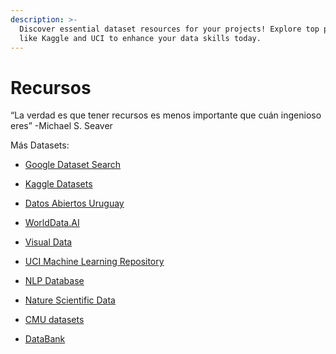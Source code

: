 ```yaml
---
description: >-
  Discover essential dataset resources for your projects! Explore top platforms
  like Kaggle and UCI to enhance your data skills today.
---
```

# Recursos

“La verdad es que tener recursos es menos importante que cuán ingenioso eres”
-Michael S. Seaver

Más Datasets:

- [Google Dataset Search](https://datasetsearch.research.google.com/)

- [Kaggle Datasets](https://www.kaggle.com/datasets)

- [Datos Abiertos Uruguay](https://www.gub.uy/datos-abiertos)

- [WorldData.AI](https://www.nature.com/sdata/policies/repositories)

- [Visual Data](https://visualdata.io/discovery)

- [UCI Machine Learning Repository](https://archive.ics.uci.edu/ml/index.php)

- [NLP Database](https://index.quantumstat.com/)

- [Nature Scientific Data](https://www.nature.com/sdata/policies/repositories)

- [CMU datasets](https://guides.library.cmu.edu/machine-learning/datasets)

- [DataBank](https://databank.bancomundial.org/databases)
